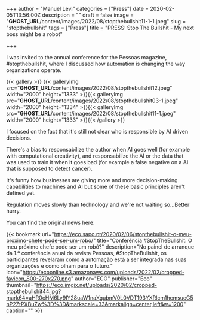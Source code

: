 +++
author = "Manuel Levi"
categories = ["Press"]
date = 2020-02-05T13:56:00Z
description = ""
draft = false
image = "__GHOST_URL__/content/images/2022/08/stopthebullshit11-1-1.jpeg"
slug = "stopthebullshit"
tags = ["Press"]
title = "PRESS: Stop The Bullshit - My next boss might be a robot"

+++


I was invited to the annual conference for the Pessoas magazine, #stopthebullshit, where I discussed how automation is changing the way organizations operate.

{{< gallery >}}
{{< galleryImg  src="__GHOST_URL__/content/images/2022/08/stopthebullshit12.jpeg" width="2000" height="1333" >}}{{< galleryImg  src="__GHOST_URL__/content/images/2022/08/stopthebullshit03-1.jpeg" width="2000" height="1334" >}}{{< galleryImg  src="__GHOST_URL__/content/images/2022/08/stopthebullshit11-1.jpeg" width="2000" height="1333" >}}{{< /gallery >}}

I focused on the fact that it's still not clear who is responsible by AI driven decisions.

There's a bias to responsabilize the author when AI goes well (for example with computational creativity), and responsabilize the AI or the data that was used to train it when it goes bad (for example a false negative on a AI that is supposed to detect cancer).

It's funny how businesses are giving more and more decision-making capabilities to machines and AI but some of these basic principles aren't defined yet.

Regulation moves slowly than technology and we're not waiting so...Better hurry.

You can find the original news here:

{{< bookmark url="https://eco.sapo.pt/2020/02/06/stopthebullshit-o-meu-proximo-chefe-pode-ser-um-robo/" title="Conferência #StopTheBullshit: O meu próximo chefe pode ser um robô?" description="No painel de arranque da 1.ª conferência anual da revista Pessoas, #StopTheBullshit, os participantes revelaram como a automação está a ser integrada nas suas organizações e como olham para o futuro." icon="https://ecoonline.s3.amazonaws.com/uploads/2022/02/cropped-favicon_800-270x270.png" author="ECO" publisher="Eco" thumbnail="https://eco.imgix.net/uploads/2020/02/cropped-stopthebullshit44.jpg?mark64=aHR0cHM6Ly9lY28uaW1naXgubmV0L0VDT193YXRlcm1hcmsucG5nP2ZtPXBuZw%3D%3D&markscale=33&markalign=center,left&w=1200" caption="" >}}



